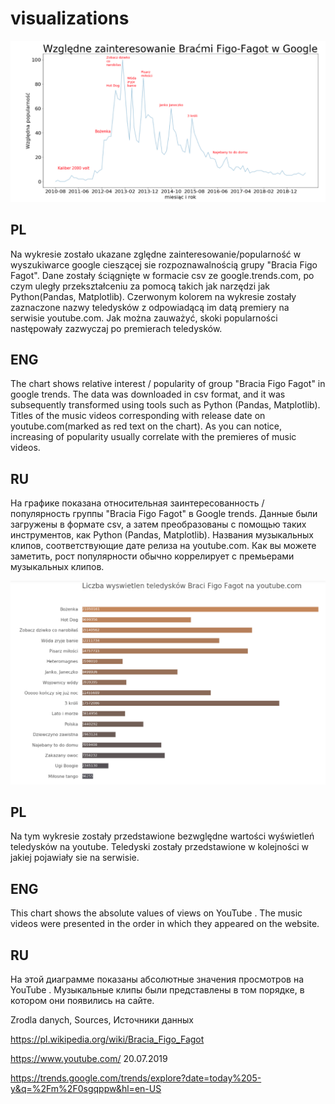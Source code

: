 # visualizations

![google](google.png)

## PL 

Na wykresie zostało ukazane zględne zainteresowanie/popularność w wyszukiwarce google cieszącej sie rozpoznawalnością grupy "Bracia Figo Fagot".
Dane zostały ściągnięte w formacie csv ze google.trends.com, po czym uległy przekształceniu za pomocą takich jak narzędzi jak Python(Pandas, Matplotlib). Czerwonym kolorem na wykresie zostały zaznaczone nazwy teledysków z odpowiadącą im datą premiery na serwisie youtube.com. Jak można zauważyć, skoki popularności następowały zazwyczaj po premierach teledysków.

## ENG
The chart shows relative interest / popularity of group "Bracia Figo Fagot" in google trends.
The data was downloaded in csv format, and it was subsequently transformed using tools such as Python (Pandas, Matplotlib). Titles of the music videos corresponding with release date on youtube.com(marked as red text on the chart). As you can notice, increasing of popularity usually correlate with the premieres of music videos.

## RU

На графике показана относительная заинтересованность / популярность группы "Bracia Figo Fagot" в Google trends.
Данные были загружены в формате csv, а затем преобразованы с помощью таких инструментов, как Python (Pandas, Matplotlib). Названия музыкальных клипов, соответствующие дате релиза на youtube.com. Как вы можете заметить, рост популярности обычно коррелирует с премьерами музыкальных клипов.

![youtube](youtube.png)

## PL 
Na tym wykresie zostały przedstawione bezwględne wartości wyświetleń teledysków na youtube. Teledyski zostały przedstawione w kolejności w jakiej pojawiały sie na serwisie. 

## ENG 

This chart shows the absolute values of views on YouTube . The music videos were presented in the order in which they appeared on the website.

## RU
На этой диаграмме показаны абсолютные значения просмотров на YouTube . Музыкальные клипы были представлены в том порядке, в котором они появились на сайте.


Zrodla danych, Sources, Источники данных

https://pl.wikipedia.org/wiki/Bracia_Figo_Fagot

https://www.youtube.com/ 20.07.2019

https://trends.google.com/trends/explore?date=today%205-y&q=%2Fm%2F0sgqppw&hl=en-US
